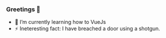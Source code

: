### Greetings 👋

- 🌱 I’m currently learning how to VueJs
- ⚡ Ineteresting fact: I have breached a door using a shotgun. 

<!--
**jeffbrissette/jeffbrissette** is a ✨ _special_ ✨ repository because its `README.md` (this file) appears on your GitHub profile.

Here are some ideas to get you started:

- 🔭 I’m currently working on ...
- 🌱 I’m currently learning ...
- 👯 I’m looking to collaborate on ...
- 🤔 I’m looking for help with ...
- 💬 Ask me about ...
- 📫 How to reach me: ...
- 😄 Pronouns: ...
- ⚡ Fun fact: ...
-->
